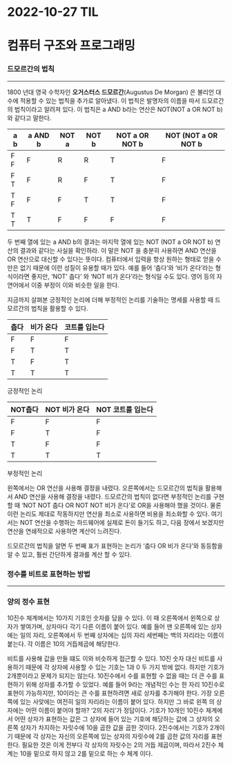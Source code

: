 # 2022-10-27 TIL

# 컴퓨터 구조와 프로그래밍

### 드모르간의 법칙

---

1800 년대 영국 수학자인 **오거스터스 드모르간**(Augustus De Morgan) 은 불리언 대수에 적용할 수 있는 법칙을 추가로 알아냈다. 이 법칙은 발명자의 이름을 따서 드모르간의 법칙이라고 알려져 있다. 이 법칙은 a AND b라는 연산은 NOT(NOT a OR NOT b)와 같다고 말한다.

| a                      b | a AND b | NOT a | NOT b | NOT a OR NOT b | NOT (NOT a OR NOT b |
| --- | --- | --- | --- | --- | --- |
| F                      F | F | R | R | T | F |
| F                      T | F | R | F | T | F |
| T                      F | F | F | T | T | F |
| T                      T | T | F | F | F | F |

두 번째 열에 있는 a AND b의 결과는 마지막 열에 있는 NOT (NOT a OR NOT b) 연산의 결과와 같다는 사실을 확인하라. 이 말은 NOT 을 충분히 사용하면 AND 연산을 OR 연산으로 대신할 수 있다는 뜻이다. 컴퓨터에서 입력을 항상 원하는 형태로 얻을 수만은 없기 때문에 이런 성질이 유용할 때가 있다. 예를 들어 ‘춥다’와 ‘비가 온다’라는 형식이라면 좋지만, ‘NOT’ 춥다’ 와 ‘NOT 비가 온다’라는 형식일 수도 있다. 영어 등의 자연어에서 이중 부정이 이와 비슷한 일을 한다.

 지금까지 살펴본 긍정적인 논리에 더해 부정적인 논리를 기술하는 명세를 사용할 때 드모르간의 법칙을 활용할 수 있다. 

| 춥다 | 비가 온다 | 코트를 입는다 |
| --- | --- | --- |
| F | F | F |
| F | T | T |
| T | F | T |
| T | T | T |

긍정적인 논리

| NOT춥다 | NOT 비가 온다 | NOT 코트를 입는다 |
| --- | --- | --- |
| F | F | F |
| F | T | F |
| T | F | F |
| T | T | T |

부정적인 논리

왼쪽에서는 OR 연산을 사용해 결정을 내렸다. 오른쪽에서는 드모르간의 법칙을 활용해서 AND 연산을 사용해 결정을 내렸다. 드모르간의 법칙이 없다면 부정적인 논리를 구현할 때 ‘NOT NOT 춥다 OR NOT NOT 비가 온다’로 OR을 사용해야 했을 것이다. 물론 이런 논리도 제대로 작동하지만 연산을 최소로 사용하면 비용을 최소화할 수 있다. 여기서는 NOT 연산을 수행하는 하드웨어에 실제로 돈이 들기도 하고, 다음 장에서 보겠지만 연산을 연쇄적으로 사용하면 계산이 느려진다. 

 드모르간의 법칙을 알면 두 번째 표가 표현하는 논리가 ‘춥다 OR 비가 온다’와 동등함을 알 수 있고, 훨씬 간단하게 결과를 계산 할 수 있다.

### 정수를 비트로 표현하는 방법

---

 

### 양의 정수 표현

 10진수 체계에서는 10가지 기호인 숫자를 담을 수 있다. 이 때 오른쪽에서 왼쪽으로 상자가 쌓여가며, 상자마다 각기 다른 이름이 붙어 있다. 예를 들어 맨 오른쪽에 있는 상자에는 일의 자리, 오른쪽에서 두 번째 상자에는 십의 자리 세번째는 백의 자리라는 이름이 붙는다. 각 이름은 10의 거듭제곱에 해당한다. 

 비트를 사용해 값을 만들 떄도 이와 비슷하게 접근할 수 있다. 10진 숫자 대신 비트를 사용하기 때문에 각 상자에 사용할 수 있는 기호는 1과 0 두 가지 밖에 없다. 하지만 기호가 2개뿐이라고 문제가 되지는 않는다. 10진수에서 수를 표현할 수  없을 때는 더 큰 수를 표현하기 위해 상자를 추가할 수 있었다. 예를 들어 9라는 개념적인 수는 한 자리 10진수로 표현이 가능하지만, 10이라는 큰 수를 표현하려면 새로 상자를 추가해야 한다. 가장 오른쪽에 있는 사앚에는 여전히 일의 자리라는 이름이 붙어 있다. 하지만 그 바로 왼쪽 의 상자에는 어떤 이름이 붙어야 할까? ‘2의 자리’가 정답이다. 기호가 10개인 10진수 체계에서 어떤 상자가 표현하는 값은 그 상자에 들어 있는 기호에 해당하는 값에 그 상자의 오른쪽 상자가 차지하는 자릿수에 10을 곱한 값을 곱한 것이다. 2진수에서는 기호가 2개이기 때문에 각 상자는 자신의 오른쪽에 있는 상자의 자릿수에 2를 곱한 값의 자리를 표현한다. 필요한 것은 이게 전부다 각 상자의 자릿수는 2의 거듭 제곱이며, 따라서 2진수 체계는 10을 밑으로 하지 않고 2를 밑으로 하는 수 체계 이다.